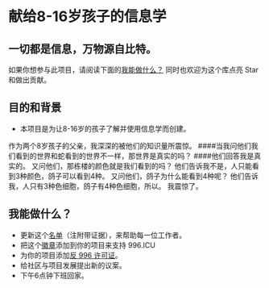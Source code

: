 献给8-16岁孩子的信息学
=======

一切都是信息，万物源自比特。
---

如果你想参与此项目，请阅读下面的[我能做什么？](#我能做什么)
同时也欢迎为这个库点亮 Star 和做出贡献。

目的和背景
---
* 本项目是为让8-16岁的孩子了解并使用信息学而创建。

作为两个8岁孩子的父亲，我深深的被他们的知识量所震惊。
####当我问他们我们看到的世界和蛇看到的世界不一样，那世界是真实的吗？
####他们回答我是真实的。
又问他们，那栋楼的颜色就是我们看到的吗？
他们告诉我不是，人只能看到3种颜色，鸽子可以看到4种。
又问他们，鸽子为什么能看到4种呢？
他们告诉我，人只有3种色细胞，鸽子有4种色细胞，所以。
我震惊了。

我能做什么？
---
- 更新这个[名单](blacklist/blacklist.md)（注附带证据），来帮助每一位工作者。
- 把这个[徽章](externals/instruction.md)添加到你的项目来支持 996.ICU
- 为你的项目添加[反 996 许可证](LICENSE_CN)。
- 给社区与项目发展提出新的议案。
- 下午6点钟下班回家。
